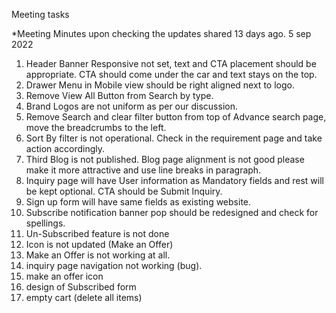 Meeting tasks 


*Meeting Minutes upon checking the updates shared 13 days ago.    5 sep 2022 

1. Header Banner Responsive not set, text and CTA placement should be appropriate. CTA should come under the car and text stays on the top. 
2. Drawer Menu in Mobile view should be right aligned next to logo. 
3. Remove View All Button from Search by type.
4. Brand Logos are not uniform as per our discussion.
5. Remove Search and clear filter button from top of Advance search page, move the breadcrumbs to the left. 
6. Sort By filter is not operational. Check in the requirement page and take action accordingly. 
7. Third Blog is not published. Blog page alignment is not good please make it more attractive and use line breaks in paragraph. 
8. Inquiry page will have User information as Mandatory fields and rest will be kept optional. CTA should be Submit Inquiry. 
9. Sign up form will have same fields as existing website. 
10. Subscribe notification banner pop should be redesigned and check for spellings. 
11. Un-Subscribed feature is not done
12. Icon is not updated (Make an Offer)
13. Make an Offer is not working at all. 
14. inquiry page navigation not working (bug).
15. make an offer icon 
16. design of Subscribed form 
17. empty cart (delete all items)